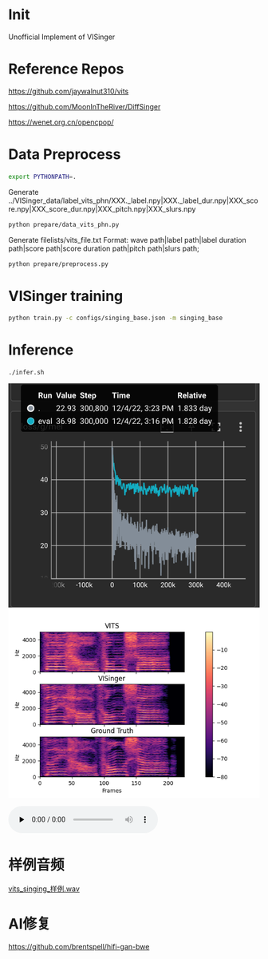 # Init
Unofficial Implement of VISinger

# Reference Repos
https://github.com/jaywalnut310/vits

https://github.com/MoonInTheRiver/DiffSinger

https://wenet.org.cn/opencpop/

# Data Preprocess
```bash
export PYTHONPATH=.
```

Generate ../VISinger_data/label_vits_phn/XXX._label.npy|XXX._label_dur.npy|XXX_score.npy|XXX_score_dur.npy|XXX_pitch.npy|XXX_slurs.npy

```bash
python prepare/data_vits_phn.py
```

Generate filelists/vits_file.txt
Format: wave path|label path|label duration path|score path|score duration path|pitch path|slurs path;

```bash
python prepare/preprocess.py
```

# VISinger training

```bash
python train.py -c configs/singing_base.json -m singing_base
```

# Inference

```bash
./infer.sh
```

![LOSS值](/resource/vising_loss.png)
![MEL谱](/resource/vising_mel.png)

<audio id="audio" controls="" preload="none">
      <source id="wav" src="/resource/vising_sample.wav">
</audio>

# 样例音频

[vits_singing_样例.wav](/resource/vising_sample.wav)

# AI修复
https://github.com/brentspell/hifi-gan-bwe
